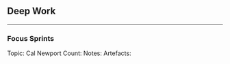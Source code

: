 ## Deep Work
___
### Focus Sprints
Topic: Cal Newport 
Count: <count>
Notes: <notes here>
Artefacts: